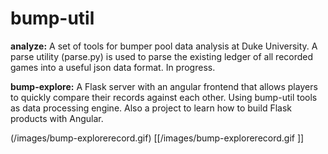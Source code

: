 # bump-util
**analyze:** 
A set of tools for bumper pool data analysis at Duke University. A parse utility (parse.py) is used to parse the existing ledger of all recorded games into a useful json data format. In progress. 

**bump-explore:**
A Flask server with an angular frontend that allows players to quickly compare their records against each other. Using bump-util tools as data processing engine. Also a project to learn how to build Flask products with Angular.

(/images/bump-explorerecord.gif)
[[/images/bump-explorerecord.gif ]]
